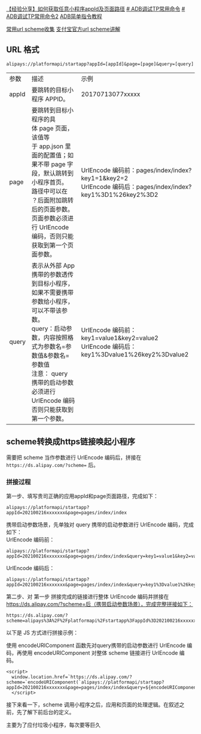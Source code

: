 [【经验分享】如何获取任意小程序appId及页面路径](https://open.alipay.com/portal/forum/post/17101017)
[# ADB调试TP常用命令](https://blog.csdn.net/Clayton12321/article/details/87894749)
[# ADB调试TP常用命令2](https://www.cnblogs.com/lsgxeva/p/12669016.html)
[ADB简单指令教程](https://www.cnblogs.com/programandriod/p/13868887.html)

[常用url scheme收集](https://gist.github.com/zhuziyi1989/3f96a73c45a87778b560e44cb551ebd2?permalink_comment_id=3780939)
[支付宝官方url scheme讲解](https://opensupport.alipay.com/support/FAQ/c40822ae-a276-4f43-9c42-d2826339072f)
## URL 格式

```
alipays://platformapi/startapp?appId=[appId]&page=[page]&query=[query]
```

|   |   |   |
|---|---|---|
|参数|描述|示例|
|appId|要跳转的目标小程序 APPID。|20170713077xxxxx|
|page|要跳转到目标小程序的具体 page 页面，该值等于 app.json 里面的配置值；如果不带 page 字段，默认跳转到小程序首页。  <br>路径中可以在 ？后面附加跳转后的页面参数。页面参数必须进行 UrlEncode 编码，否则只能获取到第一个页面参数。|UrlEncode 编码前：pages/index/index?key1=1&key2=2  <br>UrlEncode 编码后：pages/index/index?key1%3D1%26key2%3D2|
|query|表示从外部 App 携带的参数透传到目标小程序，如果不需要携带参数给小程序，可以不带该参数。  <br>query：启动参数，内容按照格式为参数名=参数值&参数名=参数值  <br>注意： query 携带的启动参数必须进行 UrlEncode 编码否则只能获取到第一个参数。|UrlEncode 编码前：key1=value1&key2=value2  <br>UrlEncode 编码后：key1%3Dvalue1%26key2%3Dvalue2|

## scheme转换成https链接唤起小程序

需要把 scheme 当作参数进行 UrlEncode 编码后，拼接在 `https://ds.alipay.com/?scheme=` 后。
### 拼接过程

第一步、填写贵司正确的应用appId和page页面路径，完成如下：

```
alipays://platformapi/startapp?appId=202100216xxxxxxx&page=pages/index/index
```

  
携带启动参数场景，先单独对 query 携带的启动参数进行 UrlEncode 编码，完成如下：  
UrlEncode 编码前：

```
alipays://platformapi/startapp?appId=202100216xxxxxxx&page=pages/index/index&query=key1=value1&key2=value2
```

  
UrlEncode 编码后：

```
alipays://platformapi/startapp?appId=202100216xxxxxxx&page=pages/index/index&query=key1%3Dvalue1%26key2%3Dvalue2
```

  
第二步、对 第一步 拼接完成的链接进行整体 UrlEncode 编码并拼接在 https://ds.alipay.com/?scheme=后（携带启动参数场景），完成完整拼接如下：

```
https://ds.alipay.com/?scheme=alipays%3A%2F%2Fplatformapi%2Fstartapp%3FappId%3D202100216xxxxxxx%26page%3Dpages%2Findex%2Findex%26query%3Dkey1%253Dvalue1%2526key2%253Dvalue2
```

  
以下是 JS 方式进行拼接示例：

使用 encodeURIComponent 函数先对query携带的启动参数进行 UrlEncode 编码，再使用 encodeURIComponent 对整体 scheme 链接进行 UrlEncode 编码。

```
<script> 
  window.location.href=`https://ds.alipay.com/?scheme=`encodeURIComponent(`alipays://platformapi/startapp?appId=202100216xxxxxxx&page=pages/index/index&query=${encodeURIComponent('key1=value1&key2=value2')}`) 
  </script>
```

接下来看一下，scheme 调用小程序之后，应用和页面的处理逻辑。在叙述之前，先了解下前后台的定义。

主要为了应付垃圾小程序，每次要等巨久

